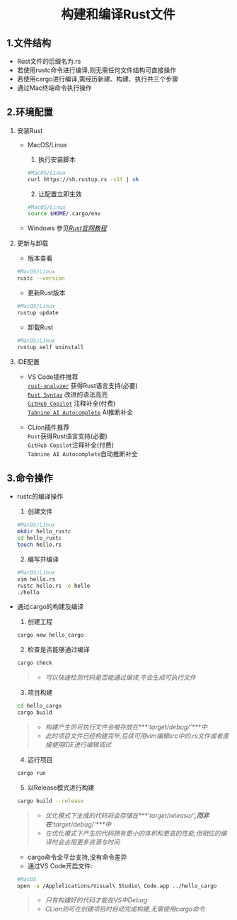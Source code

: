 <div align="center">

# **构建和编译Rust文件**
</div>

**1.文件结构**
-
* Rust文件的后缀名为.rs<br>
* 若使用rustc命令进行编译,则无需任何文件结构可直接操作<br>
* 若使用cargo进行编译,需经历新建、构建、执行共三个步骤<br>
* 通过Mac终端命令执行操作

**2.环境配置**
-
1. 安装Rust<br>
    * MacOS/Linux<br>
        1. 执行安装脚本
        ```bash
        #MacOS/Linux
        curl https://sh.rustup.rs -sSf | sh
        ```

        2. 让配置立即生效
        ```bash
        #MacOS/Linux
        source $HOME/.cargo/env
        ```

    * Windows
        参见[_Rust官网教程_](https://www.rust-lang.org/tools/install) <br>

2. 更新与卸载<br>
    * 版本查看
    ```bash
    #MacOS/Linux
    rustc --version
    ```

    * 更新Rust版本
    ```bash
    #MacOS/Linux
    rustup update
    ```

    * 卸载Rust
    ```bash
    #MacOS/Linux
    rustup self uninstall
    ```

3. IDE配置
    * VS Code插件推荐<br>
        [`rust-analyzer`](https://marketplace.visualstudio.com/items?itemName=rust-lang.rust-analyzer "获取地址")
        获得Rust语言支持(必要)<br>
        [`Rust Syntax`](https://marketplace.visualstudio.com/items?itemName=dustypomerleau.rust-syntax "获取地址")
        改进的语法高亮<br>
        [`GitHub Copilot`](https://marketplace.visualstudio.com/items?itemName=GitHub.copilot "获取地址")
        注释补全(付费)<br>
        [`Tabnine AI Autocomplete`](https://marketplace.visualstudio.com/items?itemName=TabNine.tabnine-vscode "获取地址")
        AI推断补全<br>

    * CLion插件推荐<br>
        `Rust`获得Rust语言支持(必要)<br>
        `GitHub Copilot`注释补全(付费)<br>
        `Tabnine AI Autocomplete`自动推断补全

**3.命令操作**
-
* rustc的编译操作<br>
    1. 创建文件
    ```bash
    #MacOS/Linux
    mkdir hello_rustc
    cd hello_rustc
    touch hello.rs
    ```

    2. 编写并编译
    ```bash
    #MacOS/Linux
    vim hello.rs
    rustc hello.rs -o hello
    ./hello
    ```

* 通过cargo的构建及编译<br>
    1. 创建工程
    ```bash
    cargo new hello_cargo
    ```

    2. 检查是否能够通过编译
    ```bash
    cargo check
    ```
    >* _可以快速检测代码是否能通过编译,不会生成可执行文件_<br>

    3. 项目构建
    ```bash
    cd hello_cargo
    cargo build
    ```
    >* _构建产生的可执行文件会被存放在***'target/debug/'***中_<br>
    >* _此时项目文件已经构建完毕,后续可用vim编辑src中的.rs文件或者直接使用IDE进行编辑调试_<br>

    4. 运行项目
    ```bash
    cargo run
    ```

    5. 以Release模式进行构建
    ```bash
    cargo build --release
    ```
    >* _优化模式下生成的代码将会存储在***'target/release/'***,而非在***'target/debug/'***中_<br>
    >* _在优化模式下产生的代码拥有更小的体积和更高的性能,但相应的编译时会占用更多资源与时间_<br>

    * cargo命令全平台支持,没有命令差异<br>
    * 通过VS Code开启文件:
    ```bash
    #MacOS
    open -a /Applelications/Visual\ Studio\ Code.app ../hello_cargo
    ```
    >* _只有构建好的代码才能在VS中Debug_<br>
    >* _CLion则可在创建项目时自动完成构建,无需使用cargo命令_<br>
